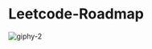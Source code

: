 # Leetcode-Roadmap
![giphy-2](https://github.com/maksim-mitrofanov/Leetcode-Roadmap/assets/87092187/155d3a29-6f22-49d7-be82-b78756718522)

